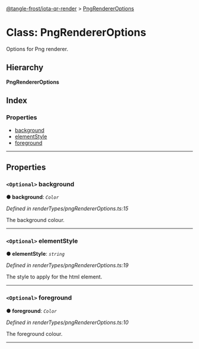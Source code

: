[@tangle-frost/iota-qr-render](../README.md) > [PngRendererOptions](../classes/pngrendereroptions.md)

# Class: PngRendererOptions

Options for Png renderer.

## Hierarchy

**PngRendererOptions**

## Index

### Properties

* [background](pngrendereroptions.md#background)
* [elementStyle](pngrendereroptions.md#elementstyle)
* [foreground](pngrendereroptions.md#foreground)

---

## Properties

<a id="background"></a>

### `<Optional>` background

**● background**: *`Color`*

*Defined in renderTypes/pngRendererOptions.ts:15*

The background colour.

___
<a id="elementstyle"></a>

### `<Optional>` elementStyle

**● elementStyle**: *`string`*

*Defined in renderTypes/pngRendererOptions.ts:19*

The style to apply for the html element.

___
<a id="foreground"></a>

### `<Optional>` foreground

**● foreground**: *`Color`*

*Defined in renderTypes/pngRendererOptions.ts:10*

The foreground colour.

___


